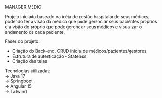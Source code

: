 MANAGER MEDIC

Projeto iniciado baseado na idéia de gestão hospitalar de seus médicos, podendo ter a visão do médico que pode gerenciar seus pacientes próprios e a visão do próprio
que pode gerenciar seus médicos e visualizar o andamento de cada paciente.

Fases do projeto:
- Criação do Back-end, CRUD inicial de médicos/pacientes/gestores
- Estrutura de autenticação - Stateless
- Criação das telas

Tecnologias utilizadas:<br>
-> Java 17<br>
-> Springboot<br>
-> Angular 15<br>
-> Tailwind<br>
